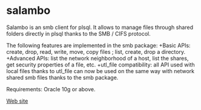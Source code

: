 # salambo
Salambo is an smb client for plsql. It allows to manage files through shared folders directly in plsql thanks to the SMB / CIFS protocol.

The following features are implemented in the smb package:
+Basic APIs: create, drop, read, write, move, copy files ; list, create, drop a directory.
+Advanced APIs: list the network neighborhood of a host, list the shares, get security properties of a file, etc.
+utl_file compatibility: all API used with local files thanks to utl_file can now be used on the same way with network shared smb files thanks to the smb package.

Requirements: Oracle 10g or above.

[Web site](http://pmjadam.free.fr//salambo/index.html)
